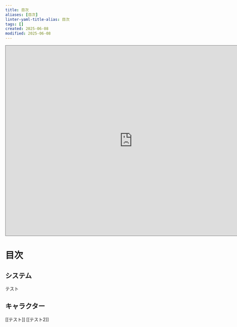 ```yaml
---
title: 目次
aliases: [目次]
linter-yaml-title-alias: 目次
tags: []
created: 2025-06-08
modified: 2025-06-08
---
```


<iframe src="https://calendar.google.com/calendar/embed?height=600&wkst=1&ctz=UTC&showPrint=0&showTz=0&showNav=0&mode=AGENDA&showCalendars=0&showDate=0&showTitle=0&src=YTA5ZnU3bDUyYmplMjJ1M2Y4MnBrYmN1MnNAZ3JvdXAuY2FsZW5kYXIuZ29vZ2xlLmNvbQ&color=%239e69af" style="border:solid 1px #777" width="800" height="600" frameborder="0" scrolling="no"></iframe>

# 目次

## システム
テスト

## キャラクター

[[テスト]]
[[テスト2]]
